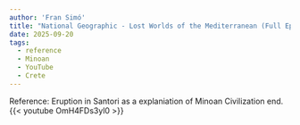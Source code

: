 ```yaml
---
author: 'Fran Simó'
title: "National Geographic - Lost Worlds of the Mediterranean (Full Episode) | Drain the Oceans"
date: 2025-09-20
tags:
  - reference
  - Minoan
  - YouTube
  - Crete
---
```

Reference: Eruption in Santori as a explaniation of Minoan Civilization end.
{{< youtube OmH4FDs3yl0 >}}
